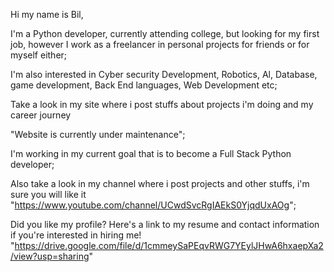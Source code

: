 Hi my name is Bil,

I'm a Python developer, currently attending college, 
but looking for my first job, however I work as a freelancer in personal
projects for friends or for myself either;

I'm also interested in 
Cyber security Development, Robotics, Al, Database, game development, Back End languages,
Web Development etc;

Take a look in my site where i post stuffs about projects i'm doing and my career 
journey


"Website is currently under maintenance";

I'm working in my current goal that is to become a Full Stack Python developer;

Also take a look in my channel where i post projects and other stuffs, i'm sure you
will like it
"https://www.youtube.com/channel/UCwdSvcRgIAEkS0YjqdUxAOg";

Did you like my profile?
Here's a link to my resume and contact information if you're interested in hiring me!
"https://drive.google.com/file/d/1cmmeySaPEqvRWG7YEylJHwA6hxaepXa2/view?usp=sharing"


<!---
Bil000/Bil000 is a ✨ special ✨ repository because its `README.md` (this file) appears on your GitHub profile.
You can click the Preview link to take a look at your changes.
--->
